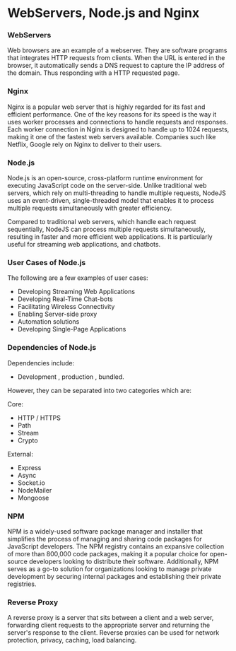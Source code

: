 <h1>WebServers, Node.js and Nginx</h1>

<h3>WebServers</h3>

Web browsers are an example of a webserver. They are software programs that 
integrates HTTP requests from clients. When the URL is entered in the browser, it 
automatically sends a DNS request to capture the IP address of the domain. Thus responding
with a HTTP requested page.

<h3>Nginx</h3>

Nginx is a popular web server that is highly regarded for its fast and efficient performance. 
One of the key reasons for its speed is the way it uses worker processes and connections 
to handle requests and responses. Each worker connection in Nginx is designed to handle up 
to 1024 requests, making it one of the fastest web servers available. Companies such like Netflix, 
Google rely on Nginx to deliver to their users.

<h3>Node.js</h3>

Node.js is an open-source, cross-platform runtime environment for executing JavaScript code on the server-side. 
Unlike traditional web servers, which rely on multi-threading to handle multiple requests, NodeJS uses an event-driven, 
single-threaded model that enables it to process multiple requests simultaneously with greater efficiency.

Compared to traditional web servers, which handle each request sequentially, NodeJS can process multiple 
requests simultaneously, resulting in faster and more efficient web applications. It is particularly useful 
for streaming web applications, and chatbots.

<h3>User Cases of Node.js</h3>

The following are a few examples of user cases:

- Developing Streaming Web Applications
- Developing Real-Time Chat-bots
- Facilitating Wireless Connectivity
- Enabling Server-side proxy
- Automation solutions
- Developing Single-Page Applications

<h3>Dependencies of Node.js</h3>

Dependencies include:

- Development , production , bundled.

However, they can be separated into two categories which are:

Core:
- HTTP / HTTPS
- Path
- Stream
- Crypto

External:
- Express
- Async
- Socket.io
- NodeMailer
- Mongoose

<h3>NPM</h3>

NPM is a widely-used software package manager and installer that simplifies the process of managing 
and sharing code packages for JavaScript developers. The NPM registry contains an expansive collection of more than 
800,000 code packages, making it a popular choice for open-source developers looking to distribute their software. 
Additionally, NPM serves as a go-to solution for organizations looking to manage private development by securing 
internal packages and establishing their private registries.

<h3>Reverse Proxy</h3>

A reverse proxy is a server that sits between a client and a web server, forwarding client requests to the appropriate 
server and returning the server's response to the client. Reverse proxies can be used for network protection, privacy, caching,
load balancing. 






